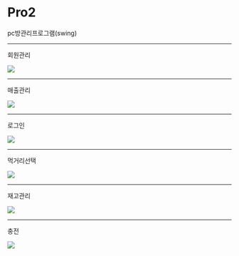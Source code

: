 # Pro2
pc방관리프로그램(swing)
<hr>

<p>회원관리</p>
<img src="https://user-images.githubusercontent.com/28914420/52546119-22c93480-2e00-11e9-9251-6e838d81a89f.png">
<hr>
<p>매출관리</p>
<img src="https://user-images.githubusercontent.com/28914420/52546121-2361cb00-2e00-11e9-9c0c-bb8e23d9e0ac.png">
<hr>
<p>로그인</p>
<img src="https://user-images.githubusercontent.com/28914420/52546122-2361cb00-2e00-11e9-9b20-5b069bb1b714.png">
<hr>
<p>먹거리선택</p>
<img src="https://user-images.githubusercontent.com/28914420/52546123-2361cb00-2e00-11e9-98fe-1996a272bf27.png">
<hr>
<p>재고관리</p>
<img src="https://user-images.githubusercontent.com/28914420/52546125-2361cb00-2e00-11e9-8c74-91134d7f6da0.png">
<hr>
<p>충전</p>
<img src="https://user-images.githubusercontent.com/28914420/52546126-23fa6180-2e00-11e9-9eb0-b2785dbdb170.png">
